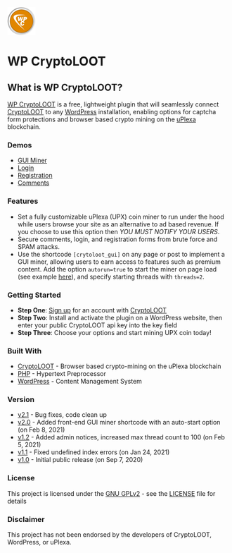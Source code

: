 ![WP CryptoLOOT](/assets/wp-cryptoloot-logo-small.png)

# WP CryptoLOOT

## What is WP CryptoLOOT?

[WP CryptoLOOT](https://wpcryptoloot.com/) is a free, lightweight plugin that will seamlessly connect [CryptoLOOT](https://crypto-loot.org/ref.php?go=aa489c6aafb514f720c145f199c25428) to any [WordPress](https://wordpress.org/) installation, enabling options for captcha form protections and browser based crypto mining on the [uPlexa](https://uplexa.com/) blockchain.

### Demos

* [GUI Miner](https://wpcryptoloot.com/)
* [Login](https://wpcryptoloot.com/login)
* [Registration](https://wpcryptoloot.com/login/?action=register)
* [Comments](https://wpcryptoloot.com/demos/#comments)

### Features

* Set a fully customizable uPlexa (UPX) coin miner to run under the hood while users browse your site as an alternative to ad based revenue. If you choose to use this option then *YOU MUST NOTIFY YOUR USERS*.
* Secure comments, login, and registration forms from brute force and SPAM attacks.
* Use the shortcode `[crytoloot_gui]` on any page or post to implement a GUI miner, allowing users to earn access to features such as premium content. Add the option `autorun=true` to start the miner on page load (see example [here](https://wpcryptoloot.com/)), and specify starting threads with `threads=2`.

### Getting Started

* **Step One**: [Sign up](https://crypto-loot.org/ref.php?go=aa489c6aafb514f720c145f199c25428) for an account with [CryptoLOOT](https://crypto-loot.org/ref.php?go=aa489c6aafb514f720c145f199c25428)
* **Step Two**: Install and activate the plugin on a WordPress website, then enter your public CryptoLOOT api key into the key field
* **Step Three**: Choose your options and start mining UPX coin today!

### Built With

* [CryptoLOOT](https://crypto-loot.org/ref.php?go=aa489c6aafb514f720c145f199c25428) - Browser based crypto-mining on the uPlexa blockchain
* [PHP](https://www.php.net/) - Hypertext Preprocessor
* [WordPress](https://developer.wordpress.org/) - Content Management System

### Version

* [v2.1](https://github.com/scowebb/wp-cryptoloot/releases/tag/2.1) - Bug fixes, code clean up
* [v2.0](https://github.com/scowebb/wp-cryptoloot/releases/tag/2.0) - Added front-end GUI miner shortcode with an auto-start option (on Feb 8, 2021)
* [v1.2](https://github.com/scowebb/wp-cryptoloot/releases/tag/1.2) - Added admin notices, increased max thread count to 100 (on Feb 5, 2021)
* [v1.1](https://github.com/scowebb/wp-cryptoloot/releases/tag/1.1) - Fixed undefined index errors (on Jan 24, 2021)
* [v1.0](https://github.com/scowebb/wp-cryptoloot/releases/tag/1.0) - Initial public release (on Sep 7, 2020)

### License

This project is licensed under the [GNU GPLv2](https://www.gnu.org/licenses/old-licenses/gpl-2.0.en.html) - see the [LICENSE](LICENSE) file for details

### Disclaimer

This project has not been endorsed by the developers of CryptoLOOT, WordPress, or uPlexa.
